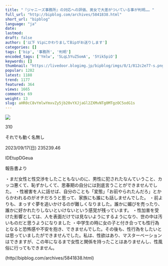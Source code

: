 ```yaml
---
title: "『ジャニーズ事務所』の対応への評価、男女で大差がついている事が判明…… "
full_url: "http://bipblog.com/archives/5841838.html"
short_url: "bipblog"
language: "ja"
date: 
lastmod: 
draft: false
author: ['以下 VipにかわりましてBipがお送りします']
categories: []
tags: ['bip', '事務所', '判明']
encoded_tags: ['Ymlw', '5LqL5YuZ5omA', '5Yik5piO']
keywords: []
thumbnail: "https://livedoor.blogimg.jp/bipblog/imgs/8/1/812c2e77-s.png"
popular: 1282
latest: 1188
trend: 1177
featured: 364
views: 1665
comments: 69
weight: 13
slug: aHR0cC8vYmlwYmxvZy5jb20vYXJjaGl2ZXMvNTg0MTgzOC5odG1s
---
```


![](https://livedoor.blogimg.jp/bipblog/imgs/8/1/812c2e77-s.png)

<div><p class='ent_header' id='res_310'><p class='ent_num'>310</p> <p class='ent_name'>それでも動く名無し</p> <p class='ent_data'>2023/09/17(日) 235239.46</p> <p class='ent_id'>IDEtupDGeua</p></p><p class='ent_body_p ent_kyocho '> 報告書より</p> <p class='ent_body_p ent_kyocho'>・まだ女性と性交渉をしたこともないのに、男性に犯されたなんていうこと、カッコ悪くて、恥ずかしくて、思春期の自分には到底言うことができませんでした。 ・性被害を人に話せば、自分のことも「変態」「お前やられたんだろ」とからかわれるのがオチだろうと思って、家族にも誰にも話しませんでした。 ・前よりも、まっすぐ夢を追いかけるのが難しくなりました。誰かに媚びを売ったり、誰かに好かれたりしないといけないという感覚が残っています。 ・性加害を受けた影響としては、人を表面だけでは見ないようにするようになり、世の中は汚いものだと思うようになりました ・中学生の時に女の子と付き合っても性行為となると恐怖感や不安を抱き、できませんでした。その後も、性行為をしたいとは思っていましたができませんでした。私は、性欲はあり、マスターベーションはできますが、この年になるまで女性と関係を持ったことはありませんし、性風俗に行ってもできません。 </p></div>

(http//bipblog.com/archives/5841838.html)
